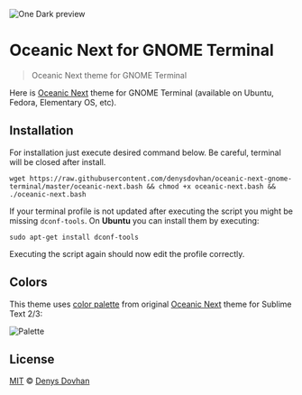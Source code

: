 ![One Dark preview][preview-img]

# Oceanic Next for GNOME Terminal

> Oceanic Next theme for GNOME Terminal

Here is [Oceanic Next][oceanic-next] theme for GNOME Terminal (available on Ubuntu, Fedora, Elementary OS, etc).

## Installation

For installation just execute desired command below. Be careful, terminal will be closed after install.

```
wget https://raw.githubusercontent.com/denysdovhan/oceanic-next-gnome-terminal/master/oceanic-next.bash && chmod +x oceanic-next.bash && ./oceanic-next.bash
```

If your terminal profile is not updated after executing the script you might be missing `dconf-tools`. On **Ubuntu** you can install them by executing:

```
sudo apt-get install dconf-tools
```

Executing the script again should now edit the profile correctly.

## Colors

This theme uses [color palette][palette] from original [Oceanic Next][oceanic-next] theme for Sublime Text 2/3:

![Palette][palette-preview]

## License

[MIT][mit-license] © [Denys Dovhan][denysdovhan]

[preview-img]: https://cloud.githubusercontent.com/assets/3459374/9465490/b92dfea8-4b35-11e5-81f5-0b8e421e9ddc.png
[oceanic-next]: https://github.com/voronianski/oceanic-next-color-scheme
[palette]: ./COLORS
[palette-preview]: https://raw.githubusercontent.com/voronianski/oceanic-next-theme/master/colors.png
[mit-license]: http://opensource.org/licenses/MIT
[denysdovhan]: http://denysdovhan.com/

